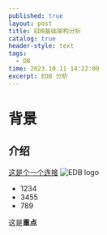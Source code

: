 ```yaml
---
published: true
layout: post
title: EDB基础架构分析
catalog: true
header-style: text
tags: 
  - DB
time: 2023.10.11 14:22:00
excerpt: EDB 分析
---
```


# 背景

## 介绍
[这是个一个连接](shihai1991.github.io)
![EDB logo](https://www.enterprisedb.com/themes/custom/edb_theme/logo.svg)

- 1234
- 3455
- 789

这是**重点**
